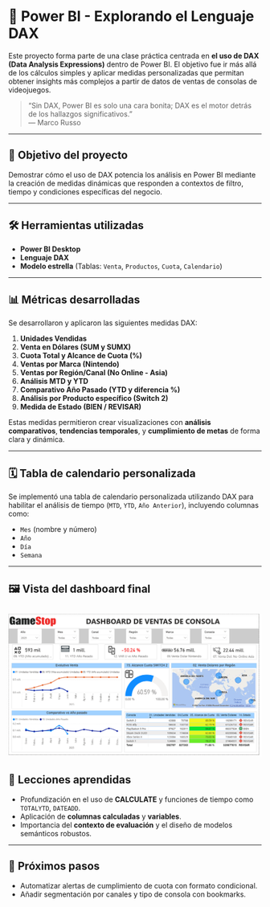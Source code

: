 # 🧠 Power BI - Explorando el Lenguaje DAX

Este proyecto forma parte de una clase práctica centrada en **el uso de DAX (Data Analysis Expressions)** dentro de Power BI. El objetivo fue ir más allá de los cálculos simples y aplicar medidas personalizadas que permitan obtener insights más complejos a partir de datos de ventas de consolas de videojuegos.

> “Sin DAX, Power BI es solo una cara bonita; DAX es el motor detrás de los hallazgos significativos.”  
> — Marco Russo

---

## 📌 Objetivo del proyecto

Demostrar cómo el uso de DAX potencia los análisis en Power BI mediante la creación de medidas dinámicas que responden a contextos de filtro, tiempo y condiciones específicas del negocio.

---

## 🛠️ Herramientas utilizadas

- **Power BI Desktop**
- **Lenguaje DAX**
- **Modelo estrella** (Tablas: `Venta`, `Productos`, `Cuota`, `Calendario`)

---

## 📊 Métricas desarrolladas 

Se desarrollaron y aplicaron las siguientes medidas DAX:

1. **Unidades Vendidas**  
2. **Venta en Dólares (SUM y SUMX)**  
3. **Cuota Total y Alcance de Cuota (%)**  
4. **Ventas por Marca (Nintendo)**  
5. **Ventas por Región/Canal (No Online - Asia)**  
6. **Análisis MTD y YTD**  
7. **Comparativo Año Pasado (YTD y diferencia %)**  
8. **Análisis por Producto específico (Switch 2)**  
9. **Medida de Estado (BIEN / REVISAR)**  

Estas medidas permitieron crear visualizaciones con **análisis comparativos**, **tendencias temporales**, y **cumplimiento de metas** de forma clara y dinámica.

---

## 🗓️ Tabla de calendario personalizada

Se implementó una tabla de calendario personalizada utilizando DAX para habilitar el análisis de tiempo (`MTD`, `YTD`, `Año Anterior`), incluyendo columnas como:

- `Mes` (nombre y número)
- `Año`
- `Día`
- `Semana`

---

## 🖼️ Vista del dashboard final

![Dashboard Final](https://github.com/Evelyn9819/Power-Bi---Explorando-el-Lenguaje-DAX/blob/main/DASHBOARD%20VENTA%20DE%20CONSOLAS%20-GAMESTOP.PNG)
---

## 🧠 Lecciones aprendidas

- Profundización en el uso de **CALCULATE** y funciones de tiempo como `TOTALYTD`, `DATEADD`.
- Aplicación de **columnas calculadas** y **variables**.
- Importancia del **contexto de evaluación** y el diseño de modelos semánticos robustos.

---

## 🚀 Próximos pasos

- Automatizar alertas de cumplimiento de cuota con formato condicional.
- Añadir segmentación por canales y tipo de consola con bookmarks.
